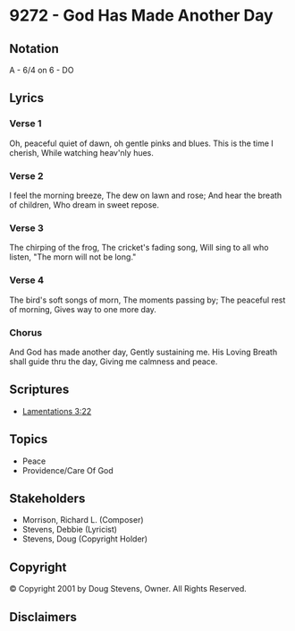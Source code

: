 # 9272 - God Has Made Another Day

## Notation

A - 6/4 on 6 - DO

## Lyrics

### Verse 1

Oh, peaceful quiet of dawn, oh gentle pinks and blues. This is the time I cherish, While watching heav'nly hues.

### Verse 2

I feel the morning breeze, The dew on lawn and rose; And hear the breath of children, Who dream in sweet repose.

### Verse 3

The chirping of the frog, The cricket's fading song, Will sing to all who listen, "The morn will not be long."

### Verse 4

The bird's soft songs of morn, The moments passing by; The peaceful rest of morning, Gives way to one more day.

### Chorus

And God has made another day, Gently sustaining me. His Loving Breath shall guide thru the day, Giving me calmness and peace.


## Scriptures

- [Lamentations 3:22](https://www.biblegateway.com/passage/?search=Lamentations%203%3A22)

## Topics

- Peace
- Providence/Care Of God

## Stakeholders

- Morrison, Richard L. (Composer)
- Stevens, Debbie (Lyricist)
- Stevens, Doug (Copyright Holder)

## Copyright

© Copyright 2001 by Doug Stevens, Owner. All Rights Reserved.


## Disclaimers


